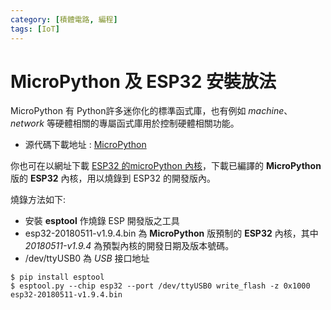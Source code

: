 ```yaml
---
category: [積體電路, 編程]
tags: [IoT]
---
```


# MicroPython 及 ESP32 安裝放法

MicroPython 有 Python許多迷你化的標準函式庫，也有例如 *machine*、*network* 等硬體相關的專屬函式庫用於控制硬體相關功能。

- 源代碼下載地址 : [MicroPython](https://micropython.org/download/)

你也可在以網址下載 [ESP32 的microPython 內核](https://micropython.org/download/esp32/)，下載已編譯的 **MicroPython** 版的 **ESP32** 內核，用以燒錄到 ESP32 的開發版內。

燒錄方法如下:

- 安裝 **esptool** 作燒錄 ESP 開發版之工具
- esp32-20180511-v1.9.4.bin 為 **MicroPython** 版預制的 **ESP32** 內核，其中 *20180511-v1.9.4* 為預製內核的開發日期及版本號碼。
- /dev/ttyUSB0 為 *USB* 接口地址

```
$ pip install esptool
$ esptool.py --chip esp32 --port /dev/ttyUSB0 write_flash -z 0x1000 esp32-20180511-v1.9.4.bin

```







